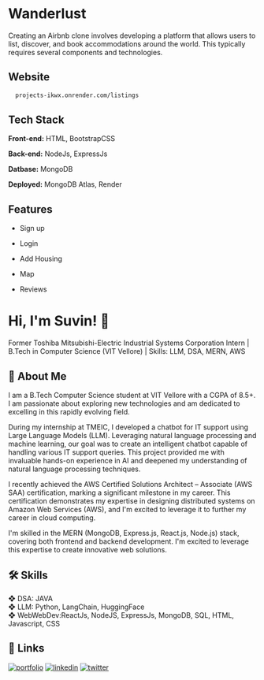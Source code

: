 
# Wanderlust

Creating an Airbnb clone involves developing a platform that allows users to list, discover, and book accommodations around the world. This typically requires several components and technologies.


## Website

```bash
  projects-ikwx.onrender.com/listings
```


## Tech Stack

**Front-end:** HTML, BootstrapCSS

**Back-end:** NodeJs, ExpressJs

**Datbase:** MongoDB

**Deployed:** MongoDB Atlas, Render
## Features

- Sign up

- Login

- Add Housing

- Map

- Reviews

# Hi, I'm Suvin! 👋
Former Toshiba Mitsubishi-Electric Industrial Systems Corporation Intern | B.Tech in Computer Science (VIT Vellore) | Skills: LLM, DSA, MERN, AWS

## 🚀 About Me
I am a B.Tech Computer Science student at VIT Vellore with a CGPA of 8.5+. I am passionate about exploring new technologies and am dedicated to excelling in this rapidly evolving field.

During my internship at TMEIC, I developed a chatbot for IT support using Large Language Models (LLM). Leveraging natural language processing and machine learning, our goal was to create an intelligent chatbot capable of handling various IT support queries. This project provided me with invaluable hands-on experience in AI and deepened my understanding of natural language processing techniques.

I recently achieved the AWS Certified Solutions Architect – Associate (AWS SAA) certification, marking a significant milestone in my career. This certification demonstrates my expertise in designing distributed systems on Amazon Web Services (AWS), and I'm excited to leverage it to further my career in cloud computing.

I'm skilled in the MERN (MongoDB, Express.js, React.js, Node.js) stack, covering both frontend and backend development. I'm excited to leverage this expertise to create innovative web solutions.
## 🛠 Skills
❖ DSA: JAVA\
❖ LLM: Python, LangChain, HuggingFace\
❖ WebWebDev:ReactJs, NodeJS, ExpressJs, MongoDB, SQL, HTML, Javascript, CSS
## 🔗 Links
[![portfolio](https://img.shields.io/badge/my_portfolio-000?style=for-the-badge&logo=ko-fi&logoColor=white)](https://drive.google.com/drive/folders/1iVSTi9TxP4hNM2K_JSKR7FPHEIcLT-ZL?usp=sharing)
[![linkedin](https://img.shields.io/badge/linkedin-0A66C2?style=for-the-badge&logo=linkedin&logoColor=white)](https://www.linkedin.com/in/suvin-singh/)
[![twitter](https://img.shields.io/badge/github-1DA1F2?style=for-the-badge&logo=github&logoColor=white)](https://github.com/prosuvinhere)
